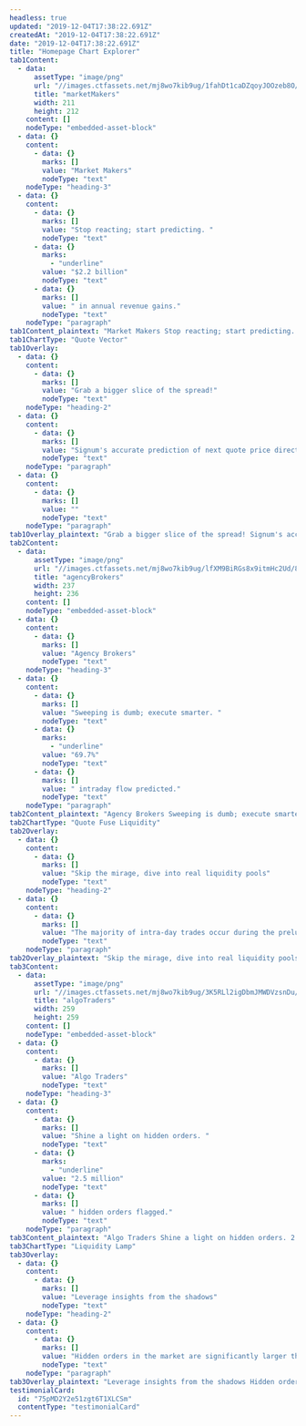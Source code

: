 ```yaml
---
headless: true
updated: "2019-12-04T17:38:22.691Z"
createdAt: "2019-12-04T17:38:22.691Z"
date: "2019-12-04T17:38:22.691Z"
title: "Homepage Chart Explorer"
tab1Content:
  - data:
      assetType: "image/png"
      url: "//images.ctfassets.net/mj8wo7kib9ug/1fahDt1caDZqoyJOOzeb8O/db5b4d25b8df48f7a1f5e4c8ad78215a/marketMakers.png"
      title: "marketMakers"
      width: 211
      height: 212
    content: []
    nodeType: "embedded-asset-block"
  - data: {}
    content:
      - data: {}
        marks: []
        value: "Market Makers"
        nodeType: "text"
    nodeType: "heading-3"
  - data: {}
    content:
      - data: {}
        marks: []
        value: "Stop reacting; start predicting. "
        nodeType: "text"
      - data: {}
        marks:
          - "underline"
        value: "$2.2 billion"
        nodeType: "text"
      - data: {}
        marks: []
        value: " in annual revenue gains."
        nodeType: "text"
    nodeType: "paragraph"
tab1Content_plaintext: "Market Makers Stop reacting; start predicting. $2.2 billion in annual revenue gains."
tab1ChartType: "Quote Vector"
tab1Overlay:
  - data: {}
    content:
      - data: {}
        marks: []
        value: "Grab a bigger slice of the spread!"
        nodeType: "text"
    nodeType: "heading-2"
  - data: {}
    content:
      - data: {}
        marks: []
        value: "Signum's accurate prediction of next quote price direction - Quote Vector - allows market makers to consistently reap handsome returns. How handsome? Millions of dollars per day and over two billion dollars per year are achievable in the US equities market."
        nodeType: "text"
    nodeType: "paragraph"
  - data: {}
    content:
      - data: {}
        marks: []
        value: ""
        nodeType: "text"
    nodeType: "paragraph"
tab1Overlay_plaintext: "Grab a bigger slice of the spread! Signum's accurate prediction of next quote price direction - Quote Vector - allows market makers to consistently reap handsome returns. How handsome? Millions of dollars per day and over two billion dollars per year are achievable in the US equities market. "
tab2Content:
  - data:
      assetType: "image/png"
      url: "//images.ctfassets.net/mj8wo7kib9ug/lfXM9BiRGs8x9itmHc2Ud/823328bc4476580b50401b0bbe7a36ba/agencyBrokers.png"
      title: "agencyBrokers"
      width: 237
      height: 236
    content: []
    nodeType: "embedded-asset-block"
  - data: {}
    content:
      - data: {}
        marks: []
        value: "Agency Brokers"
        nodeType: "text"
    nodeType: "heading-3"
  - data: {}
    content:
      - data: {}
        marks: []
        value: "Sweeping is dumb; execute smarter. "
        nodeType: "text"
      - data: {}
        marks:
          - "underline"
        value: "69.7%"
        nodeType: "text"
      - data: {}
        marks: []
        value: " intraday flow predicted."
        nodeType: "text"
    nodeType: "paragraph"
tab2Content_plaintext: "Agency Brokers Sweeping is dumb; execute smarter. 69.7% intraday flow predicted."
tab2ChartType: "Quote Fuse Liquidity"
tab2Overlay:
  - data: {}
    content:
      - data: {}
        marks: []
        value: "Skip the mirage, dive into real liquidity pools"
        nodeType: "text"
    nodeType: "heading-2"
  - data: {}
    content:
      - data: {}
        marks: []
        value: "The majority of intra-day trades occur during the prelude to a quote price change. Signum’s accurate prediction of imminent quote price changes - Quote Fuse - allows agency brokers to reliably target pools of available liquidity."
        nodeType: "text"
    nodeType: "paragraph"
tab2Overlay_plaintext: "Skip the mirage, dive into real liquidity pools The majority of intra-day trades occur during the prelude to a quote price change. Signum’s accurate prediction of imminent quote price changes - Quote Fuse - allows agency brokers to reliably target pools of available liquidity."
tab3Content:
  - data:
      assetType: "image/png"
      url: "//images.ctfassets.net/mj8wo7kib9ug/3K5RLl2igDbmJMWDVzsnDu/5edd1f0f9e283225126596bb23cccd40/algoTraders.png"
      title: "algoTraders"
      width: 259
      height: 259
    content: []
    nodeType: "embedded-asset-block"
  - data: {}
    content:
      - data: {}
        marks: []
        value: "Algo Traders"
        nodeType: "text"
    nodeType: "heading-3"
  - data: {}
    content:
      - data: {}
        marks: []
        value: "Shine a light on hidden orders. "
        nodeType: "text"
      - data: {}
        marks:
          - "underline"
        value: "2.5 million"
        nodeType: "text"
      - data: {}
        marks: []
        value: " hidden orders flagged."
        nodeType: "text"
    nodeType: "paragraph"
tab3Content_plaintext: "Algo Traders Shine a light on hidden orders. 2.5 million hidden orders flagged."
tab3ChartType: "Liquidity Lamp"
tab3Overlay:
  - data: {}
    content:
      - data: {}
        marks: []
        value: "Leverage insights from the shadows"
        nodeType: "text"
    nodeType: "heading-2"
  - data: {}
    content:
      - data: {}
        marks: []
        value: "Hidden orders in the market are significantly larger than visible orders and they beget concentrations of trading activity. Signum’s accurate identification of reserve orders - Liquidity Lamp - and estimation of their size - Searchlight - allow algo traders to make more informed trading decisions."
        nodeType: "text"
    nodeType: "paragraph"
tab3Overlay_plaintext: "Leverage insights from the shadows Hidden orders in the market are significantly larger than visible orders and they beget concentrations of trading activity. Signum’s accurate identification of reserve orders - Liquidity Lamp - and estimation of their size - Searchlight - allow algo traders to make more informed trading decisions."
testimonialCard:
  id: "75pMD2Y2e51zgt6T1XLCSm"
  contentType: "testimonialCard"
---
```

